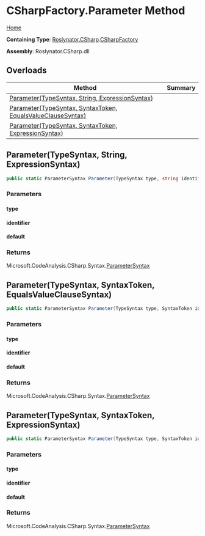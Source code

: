 # CSharpFactory\.Parameter Method

[Home](../../../../README.md)

**Containing Type**: [Roslynator.CSharp](../../README.md)\.[CSharpFactory](../README.md)

**Assembly**: Roslynator\.CSharp\.dll

## Overloads

| Method | Summary |
| ------ | ------- |
| [Parameter(TypeSyntax, String, ExpressionSyntax)](#Roslynator_CSharp_CSharpFactory_Parameter_Microsoft_CodeAnalysis_CSharp_Syntax_TypeSyntax_System_String_Microsoft_CodeAnalysis_CSharp_Syntax_ExpressionSyntax_) | |
| [Parameter(TypeSyntax, SyntaxToken, EqualsValueClauseSyntax)](#Roslynator_CSharp_CSharpFactory_Parameter_Microsoft_CodeAnalysis_CSharp_Syntax_TypeSyntax_Microsoft_CodeAnalysis_SyntaxToken_Microsoft_CodeAnalysis_CSharp_Syntax_EqualsValueClauseSyntax_) | |
| [Parameter(TypeSyntax, SyntaxToken, ExpressionSyntax)](#Roslynator_CSharp_CSharpFactory_Parameter_Microsoft_CodeAnalysis_CSharp_Syntax_TypeSyntax_Microsoft_CodeAnalysis_SyntaxToken_Microsoft_CodeAnalysis_CSharp_Syntax_ExpressionSyntax_) | |

## Parameter\(TypeSyntax, String, ExpressionSyntax\)<a name="Roslynator_CSharp_CSharpFactory_Parameter_Microsoft_CodeAnalysis_CSharp_Syntax_TypeSyntax_System_String_Microsoft_CodeAnalysis_CSharp_Syntax_ExpressionSyntax_"></a>

```csharp
public static ParameterSyntax Parameter(TypeSyntax type, string identifier, ExpressionSyntax @default = null)
```

### Parameters

#### type





#### identifier





#### default





### Returns

Microsoft\.CodeAnalysis\.CSharp\.Syntax\.[ParameterSyntax](https://docs.microsoft.com/en-us/dotnet/api/microsoft.codeanalysis.csharp.syntax.parametersyntax)

## Parameter\(TypeSyntax, SyntaxToken, EqualsValueClauseSyntax\)<a name="Roslynator_CSharp_CSharpFactory_Parameter_Microsoft_CodeAnalysis_CSharp_Syntax_TypeSyntax_Microsoft_CodeAnalysis_SyntaxToken_Microsoft_CodeAnalysis_CSharp_Syntax_EqualsValueClauseSyntax_"></a>

```csharp
public static ParameterSyntax Parameter(TypeSyntax type, SyntaxToken identifier, EqualsValueClauseSyntax @default)
```

### Parameters

#### type





#### identifier





#### default





### Returns

Microsoft\.CodeAnalysis\.CSharp\.Syntax\.[ParameterSyntax](https://docs.microsoft.com/en-us/dotnet/api/microsoft.codeanalysis.csharp.syntax.parametersyntax)

## Parameter\(TypeSyntax, SyntaxToken, ExpressionSyntax\)<a name="Roslynator_CSharp_CSharpFactory_Parameter_Microsoft_CodeAnalysis_CSharp_Syntax_TypeSyntax_Microsoft_CodeAnalysis_SyntaxToken_Microsoft_CodeAnalysis_CSharp_Syntax_ExpressionSyntax_"></a>

```csharp
public static ParameterSyntax Parameter(TypeSyntax type, SyntaxToken identifier, ExpressionSyntax @default = null)
```

### Parameters

#### type





#### identifier





#### default





### Returns

Microsoft\.CodeAnalysis\.CSharp\.Syntax\.[ParameterSyntax](https://docs.microsoft.com/en-us/dotnet/api/microsoft.codeanalysis.csharp.syntax.parametersyntax)


